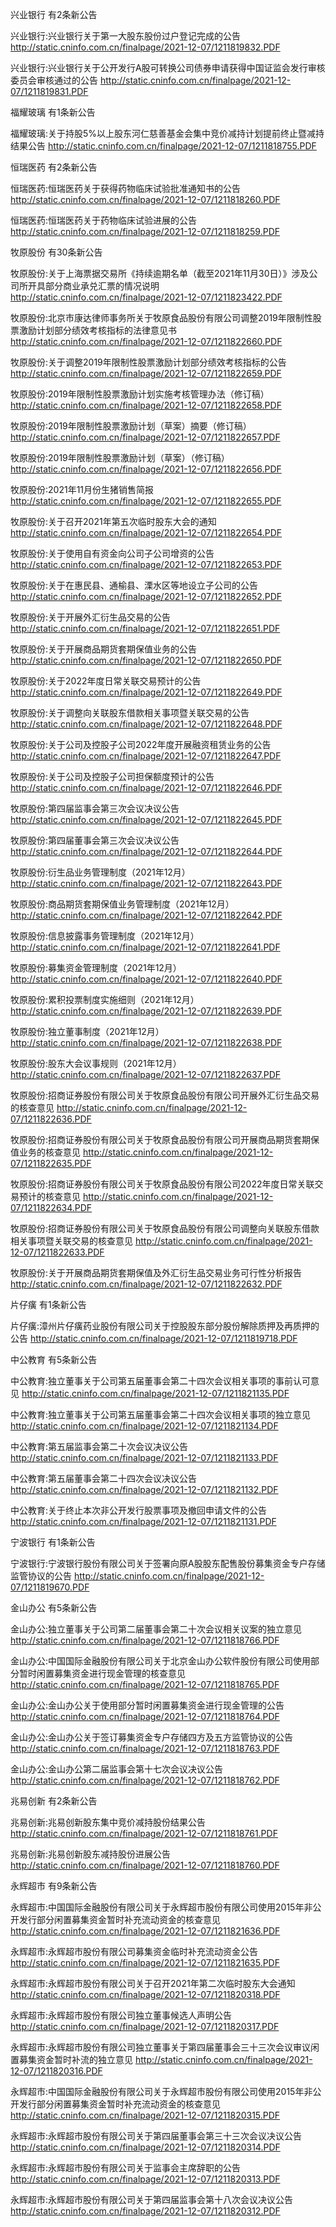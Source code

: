兴业银行 有2条新公告 

兴业银行:兴业银行关于第一大股东股份过户登记完成的公告 http://static.cninfo.com.cn/finalpage/2021-12-07/1211819832.PDF 

兴业银行:兴业银行关于公开发行A股可转换公司债券申请获得中国证监会发行审核委员会审核通过的公告 http://static.cninfo.com.cn/finalpage/2021-12-07/1211819831.PDF 

福耀玻璃 有1条新公告 

福耀玻璃:关于持股5%以上股东河仁慈善基金会集中竞价减持计划提前终止暨减持结果公告 http://static.cninfo.com.cn/finalpage/2021-12-07/1211818755.PDF 

恒瑞医药 有2条新公告 

恒瑞医药:恒瑞医药关于获得药物临床试验批准通知书的公告 http://static.cninfo.com.cn/finalpage/2021-12-07/1211818260.PDF 

恒瑞医药:恒瑞医药关于药物临床试验进展的公告 http://static.cninfo.com.cn/finalpage/2021-12-07/1211818259.PDF 

牧原股份 有30条新公告 

牧原股份:关于上海票据交易所《持续逾期名单（截至2021年11月30日）》涉及公司所开具部分商业承兑汇票的情况说明 http://static.cninfo.com.cn/finalpage/2021-12-07/1211823422.PDF 

牧原股份:北京市康达律师事务所关于牧原食品股份有限公司调整2019年限制性股票激励计划部分绩效考核指标的法律意见书 http://static.cninfo.com.cn/finalpage/2021-12-07/1211822660.PDF 

牧原股份:关于调整2019年限制性股票激励计划部分绩效考核指标的公告 http://static.cninfo.com.cn/finalpage/2021-12-07/1211822659.PDF 

牧原股份:2019年限制性股票激励计划实施考核管理办法（修订稿） http://static.cninfo.com.cn/finalpage/2021-12-07/1211822658.PDF 

牧原股份:2019年限制性股票激励计划（草案）摘要（修订稿） http://static.cninfo.com.cn/finalpage/2021-12-07/1211822657.PDF 

牧原股份:2019年限制性股票激励计划（草案）（修订稿） http://static.cninfo.com.cn/finalpage/2021-12-07/1211822656.PDF 

牧原股份:2021年11月份生猪销售简报 http://static.cninfo.com.cn/finalpage/2021-12-07/1211822655.PDF 

牧原股份:关于召开2021年第五次临时股东大会的通知 http://static.cninfo.com.cn/finalpage/2021-12-07/1211822654.PDF 

牧原股份:关于使用自有资金向公司子公司增资的公告 http://static.cninfo.com.cn/finalpage/2021-12-07/1211822653.PDF 

牧原股份:关于在惠民县、通榆县、溧水区等地设立子公司的公告 http://static.cninfo.com.cn/finalpage/2021-12-07/1211822652.PDF 

牧原股份:关于开展外汇衍生品交易的公告 http://static.cninfo.com.cn/finalpage/2021-12-07/1211822651.PDF 

牧原股份:关于开展商品期货套期保值业务的公告 http://static.cninfo.com.cn/finalpage/2021-12-07/1211822650.PDF 

牧原股份:关于2022年度日常关联交易预计的公告 http://static.cninfo.com.cn/finalpage/2021-12-07/1211822649.PDF 

牧原股份:关于调整向关联股东借款相关事项暨关联交易的公告 http://static.cninfo.com.cn/finalpage/2021-12-07/1211822648.PDF 

牧原股份:关于公司及控股子公司2022年度开展融资租赁业务的公告 http://static.cninfo.com.cn/finalpage/2021-12-07/1211822647.PDF 

牧原股份:关于公司及控股子公司担保额度预计的公告 http://static.cninfo.com.cn/finalpage/2021-12-07/1211822646.PDF 

牧原股份:第四届监事会第三次会议决议公告 http://static.cninfo.com.cn/finalpage/2021-12-07/1211822645.PDF 

牧原股份:第四届董事会第三次会议决议公告 http://static.cninfo.com.cn/finalpage/2021-12-07/1211822644.PDF 

牧原股份:衍生品业务管理制度（2021年12月） http://static.cninfo.com.cn/finalpage/2021-12-07/1211822643.PDF 

牧原股份:商品期货套期保值业务管理制度（2021年12月） http://static.cninfo.com.cn/finalpage/2021-12-07/1211822642.PDF 

牧原股份:信息披露事务管理制度（2021年12月） http://static.cninfo.com.cn/finalpage/2021-12-07/1211822641.PDF 

牧原股份:募集资金管理制度（2021年12月） http://static.cninfo.com.cn/finalpage/2021-12-07/1211822640.PDF 

牧原股份:累积投票制度实施细则（2021年12月） http://static.cninfo.com.cn/finalpage/2021-12-07/1211822639.PDF 

牧原股份:独立董事制度（2021年12月） http://static.cninfo.com.cn/finalpage/2021-12-07/1211822638.PDF 

牧原股份:股东大会议事规则（2021年12月） http://static.cninfo.com.cn/finalpage/2021-12-07/1211822637.PDF 

牧原股份:招商证券股份有限公司关于牧原食品股份有限公司开展外汇衍生品交易的核查意见 http://static.cninfo.com.cn/finalpage/2021-12-07/1211822636.PDF 

牧原股份:招商证券股份有限公司关于牧原食品股份有限公司开展商品期货套期保值业务的核查意见 http://static.cninfo.com.cn/finalpage/2021-12-07/1211822635.PDF 

牧原股份:招商证券股份有限公司关于牧原食品股份有限公司2022年度日常关联交易预计的核查意见 http://static.cninfo.com.cn/finalpage/2021-12-07/1211822634.PDF 

牧原股份:招商证券股份有限公司关于牧原食品股份有限公司调整向关联股东借款相关事项暨关联交易的核查意见 http://static.cninfo.com.cn/finalpage/2021-12-07/1211822633.PDF 

牧原股份:关于开展商品期货套期保值及外汇衍生品交易业务可行性分析报告 http://static.cninfo.com.cn/finalpage/2021-12-07/1211822632.PDF 

片仔癀 有1条新公告 

片仔癀:漳州片仔癀药业股份有限公司关于控股股东部分股份解除质押及再质押的公告 http://static.cninfo.com.cn/finalpage/2021-12-07/1211819718.PDF 

中公教育 有5条新公告 

中公教育:独立董事关于公司第五届董事会第二十四次会议相关事项的事前认可意见 http://static.cninfo.com.cn/finalpage/2021-12-07/1211821135.PDF 

中公教育:独立董事关于公司第五届董事会第二十四次会议相关事项的独立意见 http://static.cninfo.com.cn/finalpage/2021-12-07/1211821134.PDF 

中公教育:第五届监事会第二十次会议决议公告 http://static.cninfo.com.cn/finalpage/2021-12-07/1211821133.PDF 

中公教育:第五届董事会第二十四次会议决议公告 http://static.cninfo.com.cn/finalpage/2021-12-07/1211821132.PDF 

中公教育:关于终止本次非公开发行股票事项及撤回申请文件的公告 http://static.cninfo.com.cn/finalpage/2021-12-07/1211821131.PDF 

宁波银行 有1条新公告 

宁波银行:宁波银行股份有限公司关于签署向原A股股东配售股份募集资金专户存储监管协议的公告 http://static.cninfo.com.cn/finalpage/2021-12-07/1211819670.PDF 

金山办公 有5条新公告 

金山办公:独立董事关于公司第二届董事会第二十次会议相关议案的独立意见 http://static.cninfo.com.cn/finalpage/2021-12-07/1211818766.PDF 

金山办公:中国国际金融股份有限公司关于北京金山办公软件股份有限公司使用部分暂时闲置募集资金进行现金管理的核查意见 http://static.cninfo.com.cn/finalpage/2021-12-07/1211818765.PDF 

金山办公:金山办公关于使用部分暂时闲置募集资金进行现金管理的公告 http://static.cninfo.com.cn/finalpage/2021-12-07/1211818764.PDF 

金山办公:金山办公关于签订募集资金专户存储四方及五方监管协议的公告 http://static.cninfo.com.cn/finalpage/2021-12-07/1211818763.PDF 

金山办公:金山办公第二届监事会第十七次会议决议公告 http://static.cninfo.com.cn/finalpage/2021-12-07/1211818762.PDF 

兆易创新 有2条新公告 

兆易创新:兆易创新股东集中竞价减持股份结果公告 http://static.cninfo.com.cn/finalpage/2021-12-07/1211818761.PDF 

兆易创新:兆易创新股东减持股份进展公告 http://static.cninfo.com.cn/finalpage/2021-12-07/1211818760.PDF 

永辉超市 有9条新公告 

永辉超市:中国国际金融股份有限公司关于永辉超市股份有限公司使用2015年非公开发行部分闲置募集资金暂时补充流动资金的核查意见 http://static.cninfo.com.cn/finalpage/2021-12-07/1211821636.PDF 

永辉超市:永辉超市股份有限公司募集资金临时补充流动资金公告 http://static.cninfo.com.cn/finalpage/2021-12-07/1211821635.PDF 

永辉超市:永辉超市股份有限公司关于召开2021年第二次临时股东大会通知 http://static.cninfo.com.cn/finalpage/2021-12-07/1211820318.PDF 

永辉超市:永辉超市股份有限公司独立董事候选人声明公告 http://static.cninfo.com.cn/finalpage/2021-12-07/1211820317.PDF 

永辉超市:永辉超市股份有限公司独立董事关于第四届董事会三十三次会议审议闲置募集资金暂时补流的独立意见 http://static.cninfo.com.cn/finalpage/2021-12-07/1211820316.PDF 

永辉超市:中国国际金融股份有限公司关于永辉超市股份有限公司使用2015年非公开发行部分闲置募集资金暂时补充流动资金的核查意见 http://static.cninfo.com.cn/finalpage/2021-12-07/1211820315.PDF 

永辉超市:永辉超市股份有限公司关于第四届董事会第三十三次会议决议公告 http://static.cninfo.com.cn/finalpage/2021-12-07/1211820314.PDF 

永辉超市:永辉超市股份有限公司关于监事会主席辞职的公告 http://static.cninfo.com.cn/finalpage/2021-12-07/1211820313.PDF 

永辉超市:永辉超市股份有限公司关于第四届监事会第十八次会议决议公告 http://static.cninfo.com.cn/finalpage/2021-12-07/1211820312.PDF 


